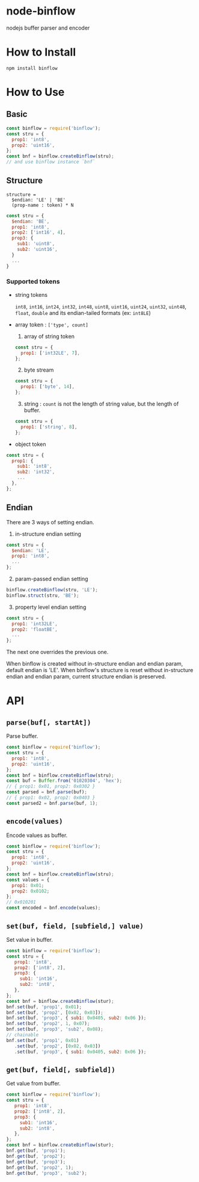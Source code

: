 # node-binflow

nodejs buffer parser and encoder

# How to Install

```
npm install binflow
```

# How to Use

## Basic

```js
const binflow = require('binflow');
const stru = {
  prop1: 'int8',
  prop2: 'uint16',
};
const bnf = binflow.createBinflow(stru);
// and use binflow instance `bnf`
```

## Structure

```
structure =
  $endian: 'LE' | 'BE'
  (prop-name : token) * N
```

```js
const stru = {
  $endian: 'BE',
  prop1: 'int8',
  prop2: ['int16', 4],
  prop3: {
    sub1: 'uint8',
    sub2: 'uint16',
  }
  ...
}
```

### Supported tokens

- string tokens

  `int8`, `int16`, `int24`, `int32`, `int48`,  `uint8`, `uint16`,
  `uint24`, `uint32`, `uint48`, `float`, `double`
  and its endian-tailed formats (ex: `int8LE`)

- array token : `['type', count]`

  1. array of string token
  ```js
  const stru = {
    prop1: ['int32LE', 7],
  };
  ```
  2. byte stream
  ```js
  const stru = {
    prop1: ['byte', 14],
  };
  ```
  3. string : `count` is not the length of string value,
  but the length of buffer.
  ```js
  const stru = {
    prop1: ['string', 8],
  };
  ```

- object token

```js
const stru = {
  prop1: {
    sub1: 'int8',
    sub2: 'int32',
    ...
  },
};
```

## Endian

There are 3 ways of setting endian.

1. in-structure endian setting
```js
const stru = {
  $endian: 'LE',
  prop1: 'int8',
  ...
};
```
2. param-passed endian setting
```js
binflow.createBinflow(stru, 'LE');
binflow.struct(stru, 'BE');
```
3. property level endian setting
```js
const stru = {
  prop1: 'int32LE',
  prop2: 'floatBE',
  ...
};
```

The next one overrides the previous one.

When binflow is created without in-structure endian and endian param,
default endian is 'LE'. When binflow's structure is reset
without in-structure endian and endian param, current structure endian is
preserved.


# API

## `parse(buf[, startAt])`

Parse buffer.

```js
const binflow = require('binflow');
const stru = {
  prop1: 'int8',
  prop2: 'uint16',
};
const bnf = binflow.createBinflow(stru);
const buf = Buffer.from('01020304', 'hex');
// { prop1: 0x01, prop2: 0x0302 }
const parsed = bnf.parse(buf);
// { prop1: 0x02, prop2: 0x0403 }
const parsed2 = bnf.parse(buf, 1);
```

## `encode(values)`

Encode values as buffer.

```js
const binflow = require('binflow');
const stru = {
  prop1: 'int8',
  prop2: 'uint16',
};
const bnf = binflow.createBinflow(stru);
const values = {
  prop1: 0x01;
  prop2: 0x0102;
};
// 0x010201
const encoded = bnf.encode(values);
```

## `set(buf, field, [subfield,] value)`

Set value in buffer.

```js
const binflow = require('binflow');
const stru = {
   prop1: 'int8',
   prop2: ['int8', 2],
   prop3: {
     sub1: 'int16',
     sub2: 'int8',
   },
};
const bnf = binflow.createBinflow(stur);
bnf.set(buf, 'prop1', 0x01);
bnf.set(buf, 'prop2', [0x02, 0x03]);
bnf.set(buf, 'prop3', { sub1: 0x0405, sub2: 0x06 });
bnf.set(buf, 'prop2', 1, 0x07);
bnf.set(buf, 'prop3', 'sub2', 0x08);
// chainable
bnf.set(buf, 'prop1', 0x01)
   .set(buf, 'prop2', [0x02, 0x03])
   .set(buf, 'prop3', { sub1: 0x0405, sub2: 0x06 });
```

## `get(buf, field[, subfield])`

Get value from buffer.

```js
const binflow = require('binflow');
const stru = {
   prop1: 'int8',
   prop2: ['int8', 2],
   prop3: {
     sub1: 'int16',
     sub2: 'int8',
   },
};
const bnf = binflow.createBinflow(stur);
bnf.get(buf, 'prop1');
bnf.get(buf, 'prop2');
bnf.get(buf, 'prop3');
bnf.get(buf, 'prop2', 1);
bnf.get(buf, 'prop3', 'sub2');
```
